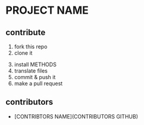 # PROJECT NAME
## contribute
1. fork this repo
2. clone it
<!--
  [METHODS] for example,
  ts files: Qt Linguist 5
  po files: Poedit / Lokalize / Qt Linguist 5
  json files: Any text editor
-->
3. install METHODS
4. translate files
5. commit & push it
6. make a pull request

## contributors
- [CONTRIBTORS NAME](CONTRIBUTORS GITHUB)
